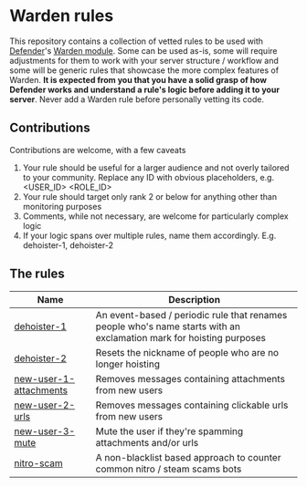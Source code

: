 # Warden rules
This repository contains a collection of vetted rules to be used with [Defender](https://github.com/Twentysix26/x26-Cogs/)'s [Warden module](https://github.com/Twentysix26/x26-Cogs/wiki/Warden).
Some can be used as-is, some will require adjustments for them to work with your server structure / workflow and some will be generic rules that showcase the more complex features of Warden.
**It is expected from you that you have a solid grasp of how Defender works and understand a rule's logic before adding it to your server**.
Never add a Warden rule before personally vetting its code.

## Contributions

Contributions are welcome, with a few caveats
1. Your rule should be useful for a larger audience and not overly tailored to your community. Replace any ID with obvious placeholders, e.g. <USER_ID> <ROLE_ID>
2. Your rule should target only rank 2 or below for anything other than monitoring purposes
3. Comments, while not necessary, are welcome for particularly complex logic
4. If your logic spans over multiple rules, name them accordingly. E.g. dehoister-1, dehoister-2

## The rules

| Name | Description |
| --- | --- |
| [dehoister-1](/rules/dehoister-1.yml) | An event-based / periodic rule that renames people who's name starts with an exclamation mark for hoisting purposes |
| [dehoister-2](/rules/dehoister-2.yml) | Resets the nickname of people who are no longer hoisting |
| [new-user-1-attachments](/rules/new-user-1-attachments.yml) | Removes messages containing attachments from new users |
| [new-user-2-urls](/rules/new-user-2-urls.yml) | Removes messages containing clickable urls from new users |
| [new-user-3-mute](/rules/new-user-3-mute.yml) | Mute the user if they're spamming attachments and/or urls |
| [nitro-scam](/rules/nitro-scam.yml) | A non-blacklist based approach to counter common nitro / steam scams bots |
